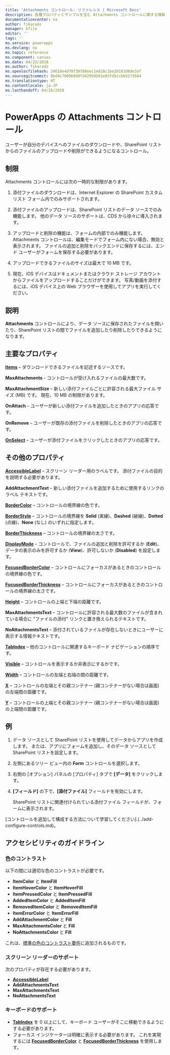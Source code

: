 ```yaml
---
title: 'Attachments コントロール: リファレンス | Microsoft Docs'
description: 各種プロパティとサンプルを含む Attachments コントロールに関する情報
documentationcenter: na
author: fikaradz
manager: kfile
editor: ''
tags: ''
ms.service: powerapps
ms.devlang: na
ms.topic: reference
ms.component: canvas
ms.date: 04/23/2018
ms.author: fikaradz
ms.openlocfilehash: 24610e4d70f39f08eec1e828c1be20183d8de3af
ms.sourcegitcommit: 8bd4c700969d0fd42950581e03fd5ccbb5273584
ms.translationtype: HT
ms.contentlocale: ja-JP
ms.lasthandoff: 04/26/2018
---
```

# <a name="attachments-control-in-powerapps"></a>PowerApps の Attachments コントロール
ユーザーが自分のデバイスへのファイルのダウンロードや、SharePoint リストからのファイルのアップロードや削除ができるようになるコントロール。

## <a name="limitations"></a>制限
Attachments コントロールには次の一時的な制限があります。
1. 添付ファイルのダウンロードは、Internet Explorer の SharePoint カスタム リスト フォーム内でのみサポートされます。

1. 添付ファイルのアップロードは、SharePoint リストのデータ ソースでのみ機能します。  他のデータ ソースのサポートは、CDS から徐々に導入されます。

1. アップロードと削除の機能は、フォームの内部でのみ機能します。  Attachments コントロールは、編集モードでフォーム内にない場合、無効と表示されます。   ファイルの追加と削除をバックエンドに保存するには、エンド ユーザーがフォームを保存する必要があります。

1. アップロードできるファイルのサイズは最大で 10 MB です。  

1. 現在、iOS デバイスはドキュメントまたはクラウド ストレージ アカウントからファイルをアップロードすることだけができます。 写真/動画を添付するには、iOS デバイス上の Web ブラウザーを使用してアプリを実行してください。

## <a name="description"></a>説明
**Attachments** コントロールにより、データ ソースに保存されたファイルを開いたり、SharePoint リストの間でファイルを追加したり削除したりできるようになります。

## <a name="key-properties"></a>主要なプロパティ
**[Items](properties-core.md)** – ダウンロードできるファイルを記述するソースです。

**MaxAttachments** - コントロールが受け入れるファイルの最大数です。

**MaxAttachmentSize** – 新しい添付ファイルごとに許容される最大ファイル サイズ (MB) です。  現在、10 MB の制限があります。

**OnAttach** – ユーザーが新しい添付ファイルを追加したときのアプリの応答です。

**OnRemove** – ユーザーが既存の添付ファイルを削除したときのアプリの応答です。

**[OnSelect](properties-core.md)** – ユーザーが添付ファイルをクリックしたときのアプリの応答です。

## <a name="additional-properties"></a>その他のプロパティ
**[AccessibleLabel](properties-accessibility.md)** – スクリーン リーダー用のラベルです。 添付ファイルの目的を説明する必要があります。

**AddAttachmentText** – 新しい添付ファイルを追加するために使用するリンクのラベル テキストです。

**[BorderColor](properties-color-border.md)** – コントロールの境界線の色です。

**[BorderStyle](properties-color-border.md)** – コントロールの境界線を **Solid** (実線)、**Dashed** (破線)、**Dotted** (点線)、**None** (なし) のいずれに指定します。

**[BorderThickness](properties-color-border.md)** – コントロールの境界線の太さです。

**[DisplayMode](properties-core.md)** – コントロールで、ファイルの追加と削除を許可するか (**Edit**)、データの表示のみを許可するか (**View**)、許可しないか (**Disabled**) を設定します。

**[FocusedBorderColor](properties-color-border.md)** – コントロールにフォーカスがあるときのコントロールの境界線の色です。

**[FocusedBorderThickness](properties-color-border.md)** – コントロールにフォーカスがあるときのコントロールの境界線の太さです。

**[Height](properties-size-location.md)** – コントロールの上端と下端の距離です。

**MaxAttachmentsText** – コントロールに許容される最大数のファイルが含まれている場合に "ファイルの添付" リンクと置き換えられるテキストです。

**NoAttachmentsText** – 添付されているファイルが存在しないときにユーザーに表示する情報テキストです。

**[TabIndex](properties-accessibility.md)** – 他のコントロールに関連するキーボード ナビゲーションの順序です。

**[Visible](properties-core.md)** – コントロールを表示するか非表示にするかです。

**[Width](properties-size-location.md)** – コントロールの左端と右端の間の距離です。

**[X](properties-size-location.md)** – コントロールの左端とその親コンテナー (親コンテナーがない場合は画面) の左端間の距離です。

**[Y](properties-size-location.md)** – コントロールの上端とその親コンテナー (親コンテナーがない場合は画面) の上端間の距離です。


## <a name="example"></a>例
1. データ ソースとして SharePoint リストを使用してデータからアプリを作成します。  または、アプリにフォームを追加し、そのデータ ソースとして SharePoint リストを設定します。

2. 左側にあるツリー ビュー内の **Form** コントロールを選択します。

3. 右側の [オプション] パネルの [プロパティ] タブで **[データ]** をクリックします。

4. **[フィールド]** の下で、**[添付ファイル]** フィールドを有効にします。

    SharePoint リストに関連付けられている添付ファイル フィールドが、フォームに表示されます。

[コントロールを追加して構成する方法について学習してください].(../add-configure-controls.md)。


## <a name="accessibility-guidelines"></a>アクセシビリティのガイドライン
### <a name="color-contrast"></a>色のコントラスト
以下の間には適切な色のコントラストが必要です。
* **ItemColor** と **ItemFill**
* **ItemHoverColor** と **ItemHoverFill**
* **ItemPressedColor** と **ItemPressedFill**
* **AddedItemColor** と **AddedItemFill**
* **RemovedItemColor** と **RemovedItemFill**
* **ItemErrorColor** と **ItemErrorFill**
* **AddAttachmentColor** と **Fill**
* **MaxAttachmentsColor** と **Fill**
* **NoAttachmentsColor** と **Fill**

これは、[標準の色のコントラスト要件](../accessible-apps-color.md)に追加されるものです。

### <a name="screen-reader-support"></a>スクリーン リーダーのサポート
次のプロパティが存在する必要があります。
* **[AccessibleLabel](properties-accessibility.md)**
* **AddAttachmentsText**
* **MaxAttachmentsText**
* **NoAttachmentsText**

### <a name="keyboard-support"></a>キーボードのサポート
* **[TabIndex](properties-accessibility.md)** を 0 以上にして、キーボード ユーザーがそこに移動できるようにする必要があります。
* フォーカス インジケーターは明確に表示する必要があります。 これを実現するには **[FocusedBorderColor](properties-color-border.md)** と **[FocusedBorderThickness](properties-color-border.md)** を使用します。
